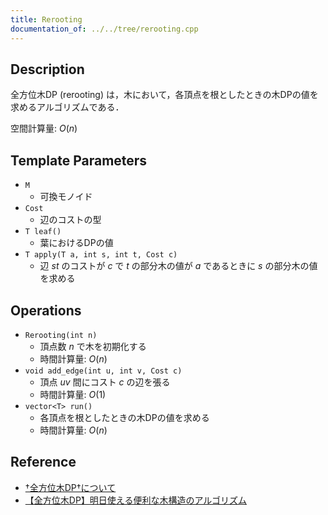 ```yaml
---
title: Rerooting
documentation_of: ../../tree/rerooting.cpp
---
```


## Description

全方位木DP (rerooting) は，木において，各頂点を根としたときの木DPの値を求めるアルゴリズムである．

空間計算量: $O(n)$

## Template Parameters

- `M`
    - 可換モノイド
- `Cost`
    - 辺のコストの型
- `T leaf()`
    - 葉におけるDPの値
- `T apply(T a, int s, int t, Cost c)`
    - 辺 $st$ のコストが $c$ で $t$ の部分木の値が $a$ であるときに $s$ の部分木の値を求める

## Operations

- `Rerooting(int n)`
    - 頂点数 $n$ で木を初期化する
    - 時間計算量: $O(n)$
- `void add_edge(int u, int v, Cost c)`
    - 頂点 $uv$ 間にコスト $c$ の辺を張る
    - 時間計算量: $O(1)$
- `vector<T> run()`
    - 各頂点を根としたときの木DPの値を求める
    - 時間計算量: $O(n)$

## Reference

- [†全方位木DP†について](https://ei1333.hateblo.jp/entry/2017/04/10/224413)
- [【全方位木DP】明日使える便利な木構造のアルゴリズム](https://qiita.com/keymoon/items/2a52f1b0fb7ef67fb89e)
